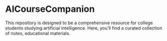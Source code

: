 # AICourseCompanion
This repository is designed to be a comprehensive resource for college students studying artificial intelligence. Here, you’ll find a curated collection of notes, educational materials.
